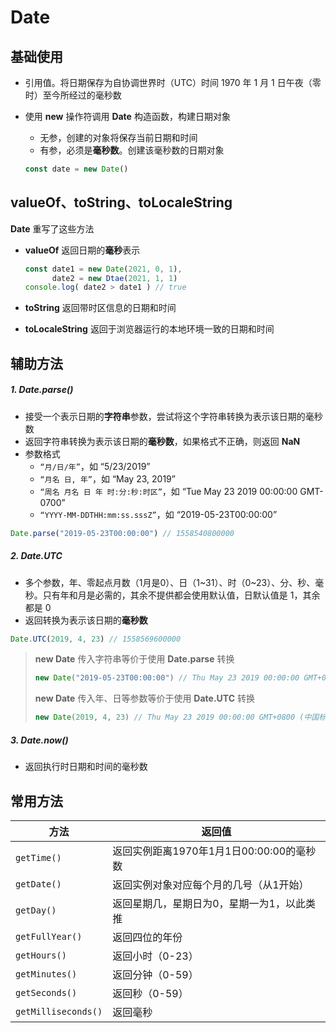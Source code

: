 # Date

## 基础使用

- 引用值。将日期保存为自协调世界时（UTC）时间 1970 年 1 月 1 日午夜（零时）至今所经过的毫秒数

- 使用 **new** 操作符调用 **Date** 构造函数，构建日期对象

  - 无参，创建的对象将保存当前日期和时间
  - 有参，必须是**毫秒数**。创建该毫秒数的日期对象

  ```js
  const date = new Date()
  ```

## valueOf、toString、toLocaleString

**Date** 重写了这些方法

- **valueOf** 返回日期的**毫秒**表示

  ```js
  const date1 = new Date(2021, 0, 1),
        date2 = new Dtae(2021, 1, 1)
  console.log( date2 > date1 ) // true
  ```

- **toString** 返回带时区信息的日期和时间

- **toLocaleString** 返回于浏览器运行的本地环境一致的日期和时间

## 辅助方法

##### 1. **Date.parse()**

- 接受一个表示日期的**字符串**参数，尝试将这个字符串转换为表示该日期的毫秒数
- 返回字符串转换为表示该日期的**毫秒数**，如果格式不正确，则返回 **NaN**
- 参数格式
  - `“月/日/年”`，如 “5/23/2019”
  - `“月名 日, 年”`，如 “May 23, 2019”
  - `“周名 月名 日 年 时:分:秒:时区”`，如 “Tue May 23 2019 00:00:00 GMT-0700”
  - `“YYYY-MM-DDTHH:mm:ss.sssZ”`，如 “2019-05-23T00:00:00”

```js
Date.parse("2019-05-23T00:00:00") // 1558540800000 
```

##### 2. **Date.UTC**

- 多个参数，年、零起点月数（1月是0）、日（1\~31）、时（0\~23）、分、秒、毫秒。只有年和月是必需的，其余不提供都会使用默认值，日默认值是 1，其余都是 0
- 返回转换为表示该日期的**毫秒数**

```js
Date.UTC(2019, 4, 23) // 1558569600000
```

> **new Date** 传入字符串等价于使用 **Date.parse** 转换
>
> ```js
> new Date("2019-05-23T00:00:00") // Thu May 23 2019 00:00:00 GMT+0800 (中国标准时间)
> ```
>
> **new Date** 传入年、日等参数等价于使用 **Date.UTC** 转换
>
> ```js
> new Date(2019, 4, 23) // Thu May 23 2019 00:00:00 GMT+0800 (中国标准时间)
> ```

##### 3. **Date.now()**

- 返回执行时日期和时间的毫秒数

## 常用方法

| 方法                | 返回值                                     |
| ------------------- | ------------------------------------------ |
| `getTime()`         | 返回实例距离1970年1月1日00:00:00的毫秒数   |
| `getDate()`         | 返回实例对象对应每个月的几号（从1开始）    |
| `getDay()`          | 返回星期几，星期日为0，星期一为1，以此类推 |
| `getFullYear()`     | 返回四位的年份                             |
| `getHours()`        | 返回小时（0-23）                           |
| `getMinutes()`      | 返回分钟（0-59）                           |
| `getSeconds()`      | 返回秒（0-59）                             |
| `getMilliseconds()` | 返回毫秒                                   |

